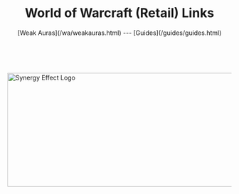 <h1 style="text-align-last: center">World of Warcraft (Retail) Links</h1>
<p style="text-align-last: center">[Weak Auras](/wa/weakauras.html) --- [Guides](/guides/guides.html)</p>
<br/><br/><br/><br/>
<img src="https://i.imgur.com/nR3YuZq.jpg" alt="Synergy Effect Logo" width="512" height="256">
